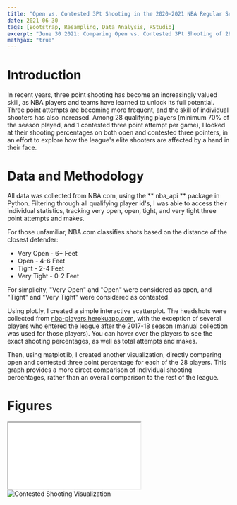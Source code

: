 ```yaml
---
title: "Open vs. Contested 3Pt Shooting in the 2020-2021 NBA Regular Season"
date: 2021-06-30
tags: [Bootstrap, Resampling, Data Analysis, RStudio]
excerpt: "June 30 2021: Comparing Open vs. Contested 3Pt Shooting of 28 qualifying NBA players"
mathjax: "true"
---
```


# Introduction

<p>
In recent years, three point shooting has become an increasingly valued skill, as NBA players and teams have learned to unlock its full potential. 
Three point attempts are becoming more frequent, and the skill of individual shooters has also increased. 
Among 28 qualifying players (minimum 70% of the season played, and 1 contested three point attempt per game), I looked at their
shooting percentages on both open and contested three pointers, in an effort to explore how the league's elite shooters are affected
by a hand in their face.
</p>

# Data and Methodology


All data was collected from NBA.com, using the ** nba_api ** package in Python. Filtering through all qualifying player id's,
I was able to access their individual statistics, tracking very open, open, tight, and very tight three point attempts and makes.  <br />

For those unfamiliar, NBA.com classifies shots based on the distance of the closest defender:  <br />

* Very Open - 6+ Feet
* Open - 4-6 Feet
* Tight - 2-4 Feet
* Very Tight - 0-2 Feet

For simplicity, "Very Open" and "Open" were considered as open, and "Tight" and "Very Tight" were considered as contested.  <br />

Using plot.ly, I created a simple interactive scatterplot. The headshots were collected from [nba-players.herokuapp.com](https://nba-players.herokuapp.com/), 
with the exception of several players who entered the league after the 2017-18 season (manual collection was used for those players).
You can hover over the players to see the exact shooting percentages, as well as total attempts and makes.  <br />

Then, using matplotlib, I created another visualization, directly comparing open and contested three point percentage for each of the 28 players.
This graph provides a more direct comparison of individual shooting percentages, rather than an overall comparison to the rest of the league.



# Figures

<iframe src="/images/contested_shooting_scatter.html" title="Interactive Scatter Plot" id="Iframe"></iframe>

<script>
        // Selecting the iframe element
        var frame = document.getElementById("Iframe");
          
        // Adjusting the iframe height onload event
        frame.onload = function()
        // function execute while load the iframe
        {
          // set the height of the iframe as 
          // the height of the iframe content
          frame.style.height = 
          frame.contentWindow.document.body.scrollHeight + 'px';
           
  
         // set the width of the iframe as the 
         // width of the iframe content
         frame.style.width  = 
          frame.contentWindow.document.body.scrollWidth + 'px';
              
        }
</script>

<img src="/images/contested_shooting.jpg" alt="Contested Shooting Visualization">